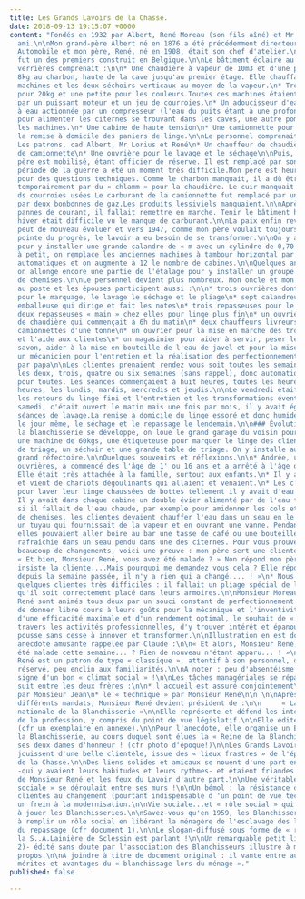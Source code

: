 ```yaml
---
title: Les Grands Lavoirs de la Chasse.
date: 2018-09-13 19:15:07 +0000
content: "Fondés en 1932 par Albert, René Moreau (son fils aîné) et Mr Lorius, un
  ami.\n\nMon grand-père Albert né en 1876 a été précédemment directeur chez Minerva
  Automobile et mon père, René, né en 1908, était son chef d'atelier.\n\nCe lavoir
  fut un des premiers construit en Belgique.\n\nLe bâtiment éclairé au nord par des
  verrières comprenait :\n\n* Une chaudière à vapeur de 10m3 et d'une pression de
  8kg au charbon, haute de la cave jusqu'au premier étage. Elle chauffait l'eau des
  machines et les deux séchoirs verticaux au moyen de la vapeur.\n* Trois essoreuses
  pour 20kg et une petite pour les couleurs.Toutes ces machines étaient actionnées
  par un puissant moteur et un jeu de courroies.\n* Un adoucisseur d'eau\n* Une pompe
  à eau actionnée par un compresseur (l'eau du puits étant à une profondeur de 60m)
  pour alimenter les citernes se trouvant dans les caves, une autre pompe pour alimenter
  les machines.\n* Une cabine de haute tension\n* Une camionnette pour la prise et
  la remise à domicile des paniers de linge.\n\nLe personnel comprenait à cette époque :\n\n*
  Les patrons, cad Albert, Mr Lorius et René\n* Un chauffeur de chaudière\n* Un chauffeur
  de camionnette\n* Une ouvrière pour le lavage et le séchage\n\nPuis, en 1939, mon
  père est mobilisé, étant officier de réserve. Il est remplacé par son frère Jean.\n\nLa
  période de la guerre a été un moment très difficile.Mon père est heureusement revenu
  pour des questions techniques. Comme le charbon manquait, il a dû être remplacé
  temporairement par du « chlamm » pour la chaudière. Le cuir manquait pour le remplacement
  ds courroies usées.Le carburant de la camionnette fut remplacé par un gazogène puis
  par deux bonbonnes de gaz.Les produits lessiviels manquaient.\n\nAprès les fréquentes
  pannes de courant, il fallait remettre en marche. Tenir le bâtiment hors gel en
  hiver était difficile vu le manque de carburant.\n\nLa paix enfin revenue, le lavoir
  peut de nouveau évoluer et vers 1947, comme mon père voulait toujours être à la
  pointe du progrès, le lavoir a eu besoin de se transformer.\n\nOn y agrandit l'étage
  pour y installer une grande calandre de « m avec un cylindre de 0,70 de diamètre.\n\nPetit
  à petit, on remplace les anciennes machines à tambour horizontal par des machines
  automatiques et on augmente à 12 le nombre de cabines.\n\nQuelques années plus tard,
  on allonge encore une partie de l'étalage pour y installer un groupe de repassage
  de chemises.\n\nLe personnel devient plus nombreux. Mon oncle et mon père sont toujours
  au poste et les épouses participent aussi :\n\n* trois ouvrières dont une responsable
  pour le marquage, le lavage le séchage et le pliage\n* sept calandreuses\n* une
  emballeuse qui dirige et fait les notes\n* trois repasseuses pour le groupe chemises\n*
  deux repasseuses « main » chez elles pour linge plus fin\n* un ouvrier chauffeur
  de chaudière qui commençait à 6h du matin\n* deux chauffeurs livreurs pour les deux
  camionnettes d'une tonne\n* un ouvrier pour la mise en marche des trois essoreuses
  et l'aide aux clientes\n* un magasinier pour aider à servir, peser les sachets de
  savon, aider à la mise en bouteille de l'eau de javel et pour la mise en ordre\n*
  un mécanicien pour l'entretien et la réalisation des perfectionnements imaginés
  par papa\n\nLes clientes prenaient rendez vous soit toutes les semaines, ou toutes
  les deux, trois, quatre ou six semaines (sans rappel), donc automatiquement un fois
  pour toutes. Les séances commençaient à huit heures, toutes les heures jusqu'à seize
  heures, les lundis, mardis, mercredis et jeudis.\n\nLe vendredi était pour la finition,
  les retours du linge fini et l'entretien et les transformations éventuelles.\n\nLe
  samedi, c'était ouvert le matin mais une fois par mois, il y avait également des
  séances de lavage.La remise à domicile du linge essoré et donc humide se faisait
  le jour même, le séchage et le repassage le lendemain.\n\n### Évolution.\n\nEn 1955,
  la blanchisserie se développe, on loue le grand garage du voisin pour y installer
  une machine de 60kgs, une étiqueteuse pour marquer le linge des clients, des bacs
  de triage, un séchoir et une grande table de triage. On y installe aussi un plus
  grand réfectoire.\n\nQuelques souvenirs et réflexions.\n\n* Andrée, une des premières
  ouvrières, a commencé dès l'âge de 1' ou 16 ans et a arrêté à l'âge de sa pension.
  Elle était très attachée à la famille, surtout aux enfants.\n* Il y avait un va
  et vient de chariots dégoulinants qui allaient et venaient.\n* Les clientes venaient
  pour laver leur linge chaussées de bottes tellement il y avait d'eau sur le sol.\n*
  Il y avait dans chaque cabine un double évier alimenté par de l'eau froide et donc,
  si il fallait de l'eau chaude, par exemple pour amidonner les cols et les manchettes
  de chemises, les clientes devaient chauffer l'eau dans un seau en le glissant sous
  un tuyau qui fournissait de la vapeur et en ouvrant une vanne. Pendant leur lessive,
  elles pouvaient aller boire au bar une tasse de café ou une bouteille de limonade
  rafraîchie dans un seau pendu dans une des citernes. Pour vous prouver qu'il y avait
  beaucoup de changements, voici une preuve : mon père sert une cliente qui lui demande :
  « Et bien, Monsieur René, vous avez été malade ? » Non répond mon père. Mais si,
  insiste la cliente....Mais pourquoi me demandez vous cela ? Elle répond : « Mais
  depuis la semaine passée, il n'y a rien qui a changé.... ! »\n* Nous avions aussi
  quelques clientes très difficiles : il fallait un pliage spécial de leur linge pour
  qu'il soit correctement placé dans leurs armoires.\n\nMonsieur Moreau et son fils
  René sont animés tous deux par un souci constant de perfectionnement.\n\nUne manière
  de donner libre cours à leurs goûts pour la mécanique et l'inventivité entre l'objectif
  d'une efficacité maximale et d'un rendement optimal, le souhait de « se réaliser »à
  travers les activités professionnelles, d'y trouver intérêt et épanouissement, les
  pousse sans cesse à innover et transformer.\n\nIllustration en est donnée par cette
  anecdote amusante rappelée par Claude :\n\n« Et alors, Monsieur René, vous avez
  été malade cette semaine... ? Rien de nouveau n'étant apparu... ! »\n\n  \nMonsieur
  René est un patron de type « classique », attentif à son personnel, ouvert mais
  réservé, peu enclin aux familiarités.\n\nA noter : peu d'absentéisme aux Lavoirs,
  signe d'un bon « climat social » !\n\nLes tâches managériales se répartissent comme
  suit entre les deux frères :\n\n* l'accueil est assuré conjointement\n* l'administratif
  par Monsieur Jean\n* le « technique » par Monsieur René\n\n \n\nAprès y avoir exercé
  différents mandats, Monsieur René devient président de :\n\n     « La Fédération
  nationale de la Blanchisserie »\n\nElle représente et défend les intérêts des mondes
  de la profession, y compris du point de vue législatif.\n\nElle édite un journal
  (cfr un exemplaire en annexe).\n\nPour l'anecdote, elle organise un Bal annuel de
  la Blanchisserie, au cours duquel sont élues la « Reine de la Blanchisserie » et
  ses deux dames d'honneur ! (cfr photo d'époque!)\n\nLes Grands Lavoirs de la Chasse
  jouissent d'une belle clientèle, issue des « lieux frastres » de l'époque, quartier
  de la Chasse.\n\nDes liens solides et amicaux se nouent d'une part entre les clientes
  -qui y avaient leurs habitudes et leurs rythmes- et étaient friandes des conseils
  de Monsieur René et les feux du Lavoir d'autre part.\n\nUne véritable petite « vie
  sociale » se déroulait entre ses murs !\n\nUn bémol : la résistance de certaines
  clientes au changement (pourtant indispensable d 'un point de vue technique) reste
  un frein à la modernisation.\n\nVie sociale...et « rôle social » qui seront appelés
  à jouer les Blanchisseries.\n\nSavez-vous qu'en 1959, les Blanchisseries sont appelées
  à remplir un rôle social en libérant la ménagère de l'esclavage des lessives et
  du repassage (cfr document 1).\n\nLe slogan-diffusé sous forme de « réclame » par
  la S..A.Lainière de Sclessin est parlant !\n\nUn remarquable petit livret (cfr document
  2)- édité sans doute par l'association des Blanchisseurs illustre à merveille ce
  propos.\n\nA joindre à titre de document original : il vante entre autre tous les
  mérites et avantages du « blanchissage lors du ménage »."
published: false

---
```

